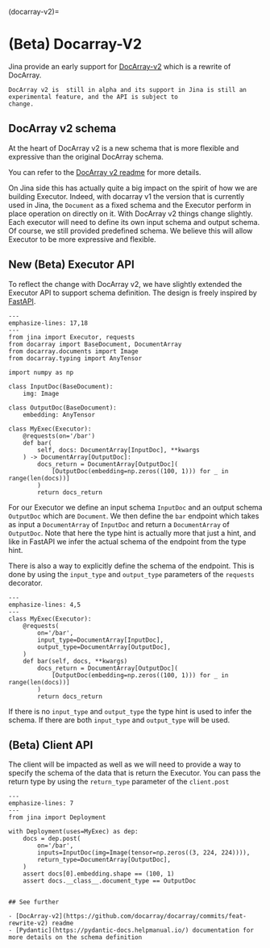 (docarray-v2)=


# (Beta) Docarray-V2

Jina provide an early support for [DocArray-v2](https://github.com/docarray/docarray/commits/feat-rewrite-v2) which
is a rewrite of DocArray.

```{warning} Beta support
DocArray v2 is  still in alpha and its support in Jina is still an experimental feature, and the API is subject to 
change.
```

## DocArray v2 schema

At the heart of DocArray v2 is a new schema that is more flexible and expressive than the original DocArray schema.

You can refer to the [DocArray v2 readme](https://github.com/docarray/docarray/tree/feat-rewrite-v2) for more details.


On Jina side this has actually quite a big impact on the spirit of how we are building Executor. Indeed, with docarray v1
the version that is currently used in Jina, the `Document` as a fixed schema and the Executor perform in place operation
on directly on it. With DocArray v2 things change slightly. Each executor will need to define its own input schema
and output schema. Of course, we still provided predefined schema. We believe this will allow Executor to be more
expressive and flexible.

## New (Beta) Executor API

To reflect the change with DocArray v2, we have slightly extended the Executor API to support schema definition. The 
design is freely inspired by [FastAPI](https://fastapi.tiangolo.com/). 


```{code-block} python
---
emphasize-lines: 17,18
---
from jina import Executor, requests
from docarray import BaseDocument, DocumentArray
from docarray.documents import Image
from docarray.typing import AnyTensor

import numpy as np

class InputDoc(BaseDocument):
    img: Image

class OutputDoc(BaseDocument):
    embedding: AnyTensor

class MyExec(Executor):
    @requests(on='/bar')
    def bar(
        self, docs: DocumentArray[InputDoc], **kwargs
    ) -> DocumentArray[OutputDoc]:
        docs_return = DocumentArray[OutputDoc](
            [OutputDoc(embedding=np.zeros((100, 1))) for _ in range(len(docs))]
        )
        return docs_return
```

For our Executor we define an input schema `InputDoc` and an output schema `OutputDoc` which are `Document`. 
We then define the `bar` endpoint which takes as input a `DocumentArray` of `InputDoc` and return a `DocumentArray` of
`OutputDoc`. Note that here the type hint is actually more that just a hint, and like in FastAPI we infer the actual
schema of the endpoint from the type hint.

There is also a way to explicitly define the schema of the endpoint. This is done by using the `input_type` and
`output_type` parameters of the `requests` decorator.


```{code-block} python
---
emphasize-lines: 4,5
---
class MyExec(Executor):
    @requests(
        on='/bar',
        input_type=DocumentArray[InputDoc],
        output_type=DocumentArray[OutputDoc],
    )
    def bar(self, docs, **kwargs) 
        docs_return = DocumentArray[OutputDoc](
            [OutputDoc(embedding=np.zeros((100, 1))) for _ in range(len(docs))]
        )
        return docs_return
```

If there is no `input_type` and `output_type` the type hint is used to infer the schema. If there are both `input_type`
and `output_type` will be used.


## (Beta) Client API

The client will be impacted as well as we will need to provide a way to specify the schema of the data that is return 
the Executor. You can pass the return type by using the `return_type` parameter of the `client.post`

```{code-block} python
---
emphasize-lines: 7
---
from jina import Deployment

with Deployment(uses=MyExec) as dep:
    docs = dep.post(
        on='/bar',
        inputs=InputDoc(img=Image(tensor=np.zeros((3, 224, 224)))),
        return_type=DocumentArray[OutputDoc],
    )
    assert docs[0].embedding.shape == (100, 1)
    assert docs.__class__.document_type == OutputDoc
```



```{note}

## See further

- [DocArray-v2](https://github.com/docarray/docarray/commits/feat-rewrite-v2) readme
- [Pydantic](https://pydantic-docs.helpmanual.io/) documentation for more details on the schema definition

```
